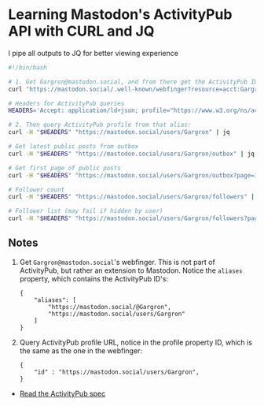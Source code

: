 # Learning Mastodon's ActivityPub API with CURL and JQ

I pipe all outputs to JQ for better viewing experience

```bash
#!/bin/bash

# 1. Get Gargron@mastodon.social, and from there get the ActivityPub IDs
curl "https://mastodon.social/.well-known/webfinger?resource=acct:Gargron@mastodon.social" | jq

# Headers for ActivityPub queries
HEADERS='Accept: application/ld+json; profile="https://www.w3.org/ns/activitystreams"'

# 2. Then query ActivityPub profile from that alias:
curl -H "$HEADERS" "https://mastodon.social/users/Gargron" | jq

# Get latest public posts from outbox
curl -H "$HEADERS" "https://mastodon.social/users/Gargron/outbox" | jq

# Get first page of public posts
curl -H "$HEADERS" "https://mastodon.social/users/Gargron/outbox?page=1" | jq

# Follower count
curl -H "$HEADERS" "https://mastodon.social/users/Gargron/followers" | jq

# Follower list (may fail if hidden by user)
curl -H "$HEADERS" "https://mastodon.social/users/Gargron/followers?page=1" | jq
```

## Notes

1. Get `Gargron@mastodon.social`'s webfinger. This is not part of ActivityPub, but rather an extension to Mastodon. Notice the `aliases` property, which contains the ActivityPub ID's:
    ```
    {
        "aliases": [
            "https://mastodon.social/@Gargron",
            "https://mastodon.social/users/Gargron"
        ]
    }
    ```
2. Query ActivityPub profile URL, notice in the profile property ID, which is the same as the one in the webfinger:
    ```
    {
        "id" : "https://mastodon.social/users/Gargron",
    }
    ```

-   [Read the ActivityPub spec](https://www.w3.org/TR/activitypub/)
